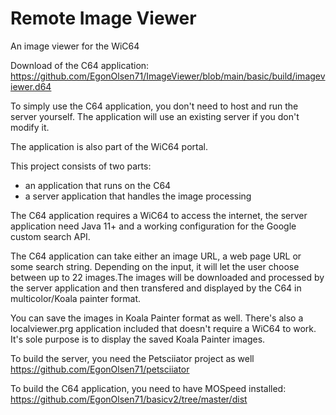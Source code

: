 # Remote Image Viewer
An image viewer for the WiC64

Download of the C64 application: https://github.com/EgonOlsen71/ImageViewer/blob/main/basic/build/imageviewer.d64

To simply use the C64 application, you don't need to host and run the server yourself. The application will use an existing server if you don't modify it.

The application is also part of the WiC64 portal.



This project consists of two parts:

* an application that runs on the C64
* a server application that handles the image processing

The C64 application requires a WiC64 to access the internet, the server application need Java 11+ and a working configuration for the Google custom search API.

The C64 application can take either an image URL, a web page URL or some search string. Depending on the input, it will let the user choose between up to 22 images.The images will be downloaded and processed by the server application and then transfered and displayed by the C64 in multicolor/Koala painter format.


You can save the images in Koala Painter format as well. There's also a localviewer.prg application included that doesn't require a WiC64 to work. It's sole purpose is to display the saved Koala Painter images.



To build the server, you need the Petsciiator project as well https://github.com/EgonOlsen71/petsciiator

To build the C64 application, you need to have MOSpeed installed: https://github.com/EgonOlsen71/basicv2/tree/master/dist